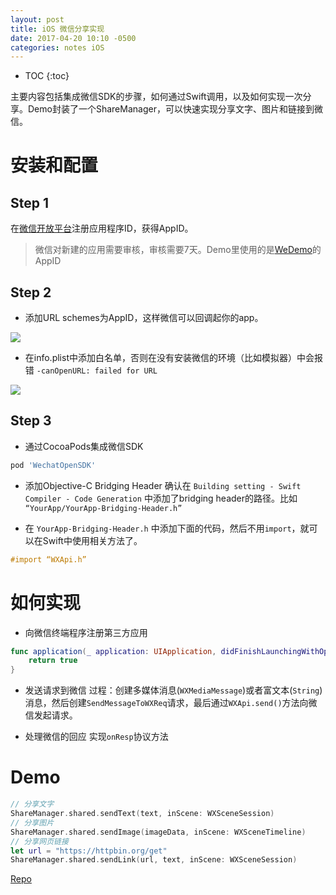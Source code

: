 ```yaml
---
layout: post
title: iOS 微信分享实现
date: 2017-04-20 10:10 -0500
categories: notes iOS
---
```


* TOC
{:toc}

主要内容包括集成微信SDK的步骤，如何通过Swift调用，以及如何实现一次分享。Demo封装了一个ShareManager，可以快速实现分享文字、图片和链接到微信。

# 安装和配置
## Step 1
在[微信开放平台](https://open.weixin.qq.com/)注册应用程序ID，获得AppID。

> 微信对新建的应用需要审核，审核需要7天。Demo里使用的是[WeDemo](https://github.com/Tencent/WeDemo)的AppID

## Step 2
* 添加URL schemes为AppID，这样微信可以回调起你的app。

![](https://ww1.sinaimg.cn/large/006tNbRwgy1fea42f8zsjj318505gdgd.jpg)

* 在info.plist中添加白名单，否则在没有安装微信的环境（比如模拟器）中会报错 `-canOpenURL: failed for URL`

![](https://ww4.sinaimg.cn/large/006tNbRwgy1fea42e7pg9j30mk01qdfx.jpg)

## Step 3
* 通过CocoaPods集成微信SDK

```bash
pod 'WechatOpenSDK'
```

* 添加Objective-C Bridging Header
    确认在 `Building setting - Swift Compiler - Code Generation` 中添加了bridging header的路径。比如 `“YourApp/YourApp-Bridging-Header.h”`

* 在 `YourApp-Bridging-Header.h` 中添加下面的代码，然后不用`import`，就可以在Swift中使用相关方法了。

```objective-c
#import “WXApi.h”
```

# 如何实现
* 向微信终端程序注册第三方应用

```swift
func application(_ application: UIApplication, didFinishLaunchingWithOptions launchOptions: [UIApplicationLaunchOptionsKey: Any]?) -> Bool {        		WXApi.registerApp("APP-ID")
    return true
}
```

* 发送请求到微信
    过程：创建多媒体消息(`WXMediaMessage`)或者富文本(`String`)消息，然后创建`SendMessageToWXReq`请求，最后通过`WXApi.send()`方法向微信发起请求。

* 处理微信的回应
    实现`onResp`协议方法

# Demo
```swift
// 分享文字
ShareManager.shared.sendText(text, inScene: WXSceneSession)
// 分享图片
ShareManager.shared.sendImage(imageData, inScene: WXSceneTimeline)
// 分享网页链接
let url = "https://httpbin.org/get"
ShareManager.shared.sendLink(url, text, inScene: WXSceneSession)
```

[Repo](https://github.com/zchan0/WechatShareDemo)

